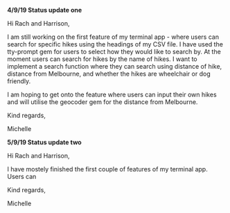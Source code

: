 <strong>4/9/19 Status update one</strong>

Hi Rach and Harrison,

I am still working on the first feature of my terminal app - where users can search for specific hikes using the headings of my CSV file. I have used the tty-prompt gem for users to select how they would like to search by. At the moment users can search for hikes by the name of hikes. I want to implement a search function where they can search using distance of hike, distance from Melbourne, and whether the hikes are wheelchair or dog friendly. 

I am hoping to get onto the feature where users can input their own hikes and will utilise the geocoder gem for the distance from Melbourne.

Kind regards,

Michelle


<strong>5/9/19 Status update two</strong>

Hi Rach and Harrison,

I have mostely finished the first couple of features of my terminal app. Users can 



Kind regards,

Michelle

